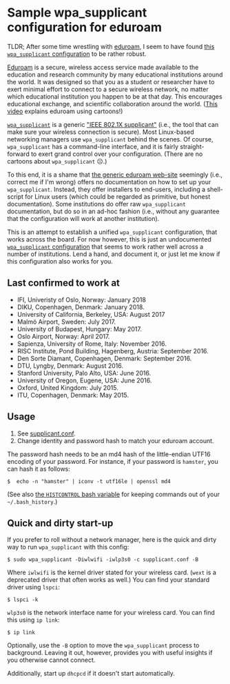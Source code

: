 # Sample wpa_supplicant configuration for eduroam

TLDR; After some time wrestling with [eduroam](https://www.eduroam.org), I seem
to have found [this `wpa_supplicant` configuration](supplicant.conf) to be
rather robust.

[Eduroam](https://www.eduroam.org) is a secure, wireless access service made
available to the education and research community by many educational
institutions around the world. It was designed so that you as a student or
researcher have to exert minimal effort to connect to a secure wireless
network, no matter which educational institution you happen to be at that day.
This encourages educational exchange, and scientific collaboration around the
world. ([This video](https://www.youtube.com/watch?v=TVCmcMZS3uA) explains
eduroam using cartoons!)

[`wpa_supplicant`](https://linux.die.net/man/8/wpa_supplicant) is a generic
["IEEE 802.1X supplicant"](https://en.wikipedia.org/wiki/Supplicant_(computer))
(i.e., the tool that can make sure your wireless connection is secure). Most
Linux-based networking managers use `wpa_supplicant` behind the scenes. Of
course, `wpa_supplicant` has a command-line interface, and it is fairly
straight-forward to exert grand control over your configuration. (There are no
cartoons about `wpa_supplicant` ☹.)

To this end, it is a shame that [the generic eduroam
web-site](https://www.eduroam.org) seemingly (i.e., correct me if I'm wrong)
offers no documentation on how to set up your `wpa_supplicant`. Instead, they
offer installers to end-users, including a shell-script for Linux users (which
could be regarded as primitive, but honest documentation). Some institutions do
offer raw `wpa_supplicant` documentation, but do so in an ad-hoc fashion (i.e.,
without any guarantee that the configuration will work at another institution).

This is an attempt to establish a unified `wpa_supplicant` configuration, that
works across the board. For now however, this is just an undocumented
[`wpa_supplicant` configuration](supplicant.conf) that seems to work rather
well across a number of institutions. Lend a hand, and document it, or just let
me know if this configuration also works for you.

## Last confirmed to work at

* IFI, Univeristy of Oslo, Norway: January 2018
* DIKU, Copenhagen, Denmark: January 2018.
* University of California, Berkeley, USA: August 2017
* Malmö Airport, Sweden: July 2017.
* University of Budapest, Hungary: May 2017.
* Oslo Airport, Norway: April 2017.
* Sapienza, University of Rome, Italy: November 2016.
* RISC Institute, Pond Building, Hagenberg, Austria: September 2016.
* Den Sorte Diamant, Copenhagen, Denmark: September 2016.
* DTU, Lyngby, Denmark: August 2016.
* Stanford University, Palo Alto, USA: June 2016.
* University of Oregon, Eugene, USA: June 2016.
* Oxford, United Kingdom: July 2015.
* ITU, Copenhagen, Denmark: May 2015.

## Usage

1. See [supplicant.conf](supplicant.conf).
2. Change identity and password hash to match your eduroam account.

The password hash needs to be an md4 hash of the little-endian UTF16 encoding
of your password. For instance, if your password is `hamster`, you can hash it
as follows:

~~~
$  echo -n "hamster" | iconv -t utf16le | openssl md4
~~~

(See also [the `HISTCONTROL` bash
variable](https://www.gnu.org/software/bash/manual/html_node/Bash-Variables.html#index-HISTCONTROL)
for keeping commands out of your `~/.bash_history`.)

## Quick and dirty start-up

If you prefer to roll without a network manager, here is the quick and dirty
way to run `wpa_supplicant` with this config:

~~~
$ sudo wpa_supplicant -Diwlwifi -iwlp3s0 -c supplicant.conf -B
~~~

Where `iwlwifi` is the kernel driver stated for your wireless card. (`wext`
is a deprecated driver that often works as well.) You can find your standard
driver using `lspci`:

~~~
$ lspci -k
~~~

`wlp3s0` is the network interface name for your wireless card. You can find
this using `ip link`:

~~~
$ ip link
~~~

Optionally, use the `-B` option to move the `wpa_supplicant` process to
background. Leaving it out, however, provides you with useful insights if you
otherwise cannot connect.

Additionally, start up `dhcpcd` if it doesn't start automatically.
